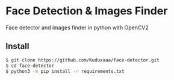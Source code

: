 # Face Detection & Images Finder
Face detector and images finder in python with OpenCV2


## Install
```bash
$ git clone https://github.com/Kuduxaaa/face-detector.git
$ cd face-detector
$ python3 -m pip install -r requirements.txt
```

